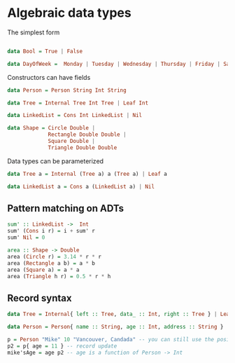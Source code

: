 
# Algebraic data types

The simplest form

```haskell

data Bool = True | False

data DayOfWeek =  Monday | Tuesday | Wednesday | Thursday | Friday | Saturday | Sunday

```

Constructors can have fields

```haskell
data Person = Person String Int String

data Tree = Internal Tree Int Tree | Leaf Int

data LinkedList = Cons Int LinkedList | Nil

data Shape = Circle Double |
             Rectangle Double Double |
             Square Double |
             Triangle Double Double

```

Data types can be parameterized

```haskell
data Tree a = Internal (Tree a) a (Tree a) | Leaf a

data LinkedList a = Cons a (LinkedList a) | Nil
```

## Pattern matching on ADTs

```haskell
sum' :: LinkedList ->  Int
sum' (Cons i r) = i + sum' r
sum' Nil = 0
```

```haskell
area :: Shape -> Double
area (Circle r) = 3.14 * r * r
area (Rectangle a b) = a * b
area (Square a) = a * a
area (Triangle h r) = 0.5 * r * h
```

## Record syntax

```haskell
data Tree = Internal{ left :: Tree, data_ :: Int, right :: Tree } | Leaf { data_ :: Int }
```

```haskell
data Person = Person{ name :: String, age :: Int, address :: String }

p = Person "Mike" 10 "Vancouver, Candada" -- you can still use the positional syntax
p2 = p{ age = 11 } -- record update
mike'sAge = age p2 -- age is a function of Person -> Int

```
